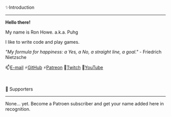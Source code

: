 ✨Introduction
___
**Hello there!**

My name is Ron Howe.  a.k.a. Puhg

I like to write code and play games.

*"My formula for happiness: a Yes, a No, a straight line, a goal."* - Friedrich Nietzsche

📫[E-mail](mailto://ronhowe@hotmail.com)
⚡[GitHub](https://github.com/ronhowe)
⚡[Patreon](https://www.patreon.com/ronhowe)
🔭[Twitch](https://www.twitch.tv/puhg)
🔭[YouTube](https://www.youtube.com/channel/UCpq0yabh29TtD9ri1SSZ3jA)

<br />

👯 Supporters
___
None... yet.  Become a Patroen subscriber and get your name added here in recognition.

<br />
